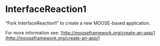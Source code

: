 InterfaceReaction1
=====

"Fork InterfaceReaction1" to create a new MOOSE-based application.

For more information see: [http://mooseframework.org/create-an-app/](http://mooseframework.org/create-an-app/)
